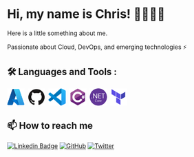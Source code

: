 # Hi, my name is Chris! 👋👨🏻‍💻

Here is a little something about me.

Passionate about Cloud, DevOps, and emerging technologies ⚡️

## :hammer_and_wrench: Languages and Tools :

<div>
  <img src="https://github.com/devicons/devicon/blob/master/icons/azure/azure-original.svg" title="Azure" alt="Azure" width="40" height="40"/>&nbsp;
  <img src="https://github.com/devicons/devicon/blob/master/icons/github/github-original.svg" title="Github" alt="Github" width="40" height="40"/>&nbsp;
  <img src="https://github.com/devicons/devicon/blob/master/icons/vscode/vscode-original.svg" title="VSCode" alt="VSCode" width="40" height="40"/>&nbsp;
  <img src="https://github.com/devicons/devicon/blob/master/icons/csharp/csharp-original.svg" title="C#" alt="C#" width="40" height="40"/>&nbsp;
  <img src="https://github.com/devicons/devicon/blob/master/icons/dotnetcore/dotnetcore-original.svg" title=".NET Core" alt="dotnetcore" width="40" height="40"/>&nbsp;
  <img src="https://github.com/devicons/devicon/blob/master/icons/terraform/terraform-original.svg" title="Terraform" **alt="Terraform" width="40" height="40"/>
</div>

## 📫 How to reach me

[![Linkedin Badge](https://img.shields.io/badge/Linkedin-blue?style=flat&logo=Linkedin&logoColor=white&link=https://www.linkedin.com/in/cvs79/)](https://www.linkedin.com/in/cvs79/) 
[![GitHub](https://img.shields.io/badge/-GitHub-181717?style=flat&logo=github&link=https://github.com/cvs79)](https://github.com/cvs79)
[![Twitter](https://img.shields.io/badge/Twitter-blue?style=flat&logo=Twitter&logoColor=white&link=https://twitter.com/CvSluijsveld)](https://twitter.com/CvSluijsveld)


<!--
**cvs79/cvs79** is a ✨ _special_ ✨ repository because its `README.md` (this file) appears on your GitHub profile.

Here are some ideas to get you started:

- 🔭 I’m currently working on ...
- 🌱 I’m currently learning ...
- 👯 I’m looking to collaborate on ...
- 🤔 I’m looking for help with ...
- 💬 Ask me about ...
- 📫 How to reach me: ...
- 😄 Pronouns: ...
- ⚡ Fun fact: ...
-->
